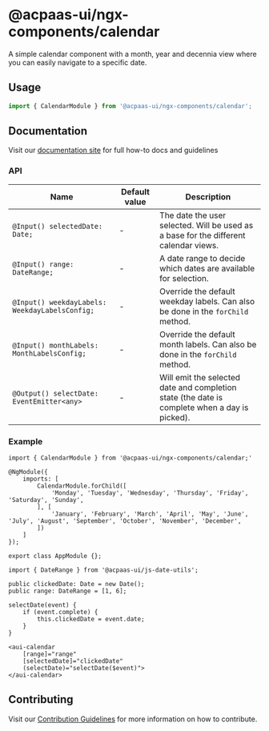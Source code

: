 # @acpaas-ui/ngx-components/calendar

A simple calendar component with a month, year and decennia view where you can easily navigate to a specific date.

## Usage

```typescript
import { CalendarModule } from '@acpaas-ui/ngx-components/calendar';
```

## Documentation

Visit our [documentation site](https://acpaas-ui.digipolis.be/) for full how-to docs and guidelines

### API

| Name         | Default value | Description |
| -----------  | ------ | -------------------------- |
| `@Input() selectedDate: Date;` | - | The date the user selected. Will be used as a base for the different calendar views. |
| `@Input() range: DateRange;` | - | A date range to decide which dates are available for selection. |
| `@Input() weekdayLabels: WeekdayLabelsConfig;` | - | Override the default weekday labels. Can also be done in the `forChild` method. |
| `@Input() monthLabels: MonthLabelsConfig;` | - | Override the default month labels. Can also be done in the `forChild` method. |
| `@Output() selectDate: EventEmitter<any>` | - | Will emit the selected date and completion state (the date is complete when a day is picked). |

### Example

```
import { CalendarModule } from '@acpaas-ui/ngx-components/calendar;'

@NgModule({
    imports: [
        CalendarModule.forChild([
            'Monday', 'Tuesday', 'Wednesday', 'Thursday', 'Friday', 'Saturday', 'Sunday',
        ], [
            'January', 'February', 'March', 'April', 'May', 'June', 'July', 'August', 'September', 'October', 'November', 'December',
        ])
    ]
});

export class AppModule {};
```

```
import { DateRange } from '@acpaas-ui/js-date-utils';

public clickedDate: Date = new Date();
public range: DateRange = [1, 6];

selectDate(event) {
    if (event.complete) {
        this.clickedDate = event.date;
    }
}
```

```
<aui-calendar
    [range]="range"
    [selectedDate]="clickedDate"
    (selectDate)="selectDate($event)">
</aui-calendar>
```

## Contributing

Visit our [Contribution Guidelines](../../CONTRIBUTING.md) for more information on how to contribute.
